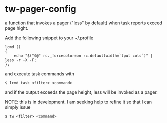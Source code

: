 # tw-pager-config
a function that invokes a pager ("less" by default) when task reports exceed page hight.

Add the following snippet to your ~/.profile
```
lcmd ()
{
    echo "$("$@" rc._forcecolor=on rc.defaultwidth=`tput cols`)" | less -r -X -F;
};
```

and execute task commands with
```
$ lcmd task <filter> <command>
```
and if the output exceeds the page height, less will be invoked as a pager.

NOTE: this is in development. I am seeking help to refine it so that I can simply issue
```
$ tw <filter> <command>
```

